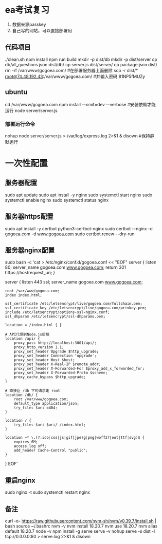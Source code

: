 # ea考试复习
1. 数据来源passkey
2. 自己写的网站，可以直接部署用

## 代码项目
./clean.sh
npm install
npm run build
mkdir -p dist/db
mkdir -p dist/server
cp db/all_questions.json dist/db/
cp server.js dist/server/
cp package.json dist/
rm -rf /var/www/gogoea.com/ #在部署服务器上面删除
scp -r dist/* root@74.48.192.43:/var/www/gogoea.com/ #并输入密码 81NP5fMUZy

## ubuntu 
cd /var/www/gogoea.com
npm install --omit=dev --verbose #安装依赖才能运行
node server/server.js
### 部署运行命令
nohup node server/server.js > /var/log/express.log 2>&1 &
disown #保持静默运行

# 一次性配置
## 服务器配置
sudo apt update
sudo apt install -y nginx
sudo systemctl start nginx
sudo systemctl enable nginx
sudo systemctl status nginx

## 服务器https配置
sudo apt install -y certbot python3-certbot-nginx
sudo certbot --nginx -d gogoea.com -d www.gogoea.com
sudo certbot renew --dry-run

## 服务器nginx配置
sudo bash -c 'cat > /etc/nginx/conf.d/gogoea.conf << "EOF"
server {
    listen 80;
    server_name gogoea.com www.gogoea.com;
    return 301 https://$host$request_uri;
}

server {
    listen 443 ssl;
    server_name gogoea.com www.gogoea.com;

    root /var/www/gogoea.com;
    index index.html;

    ssl_certificate /etc/letsencrypt/live/gogoea.com/fullchain.pem;
    ssl_certificate_key /etc/letsencrypt/live/gogoea.com/privkey.pem;
    include /etc/letsencrypt/options-ssl-nginx.conf;
    ssl_dhparam /etc/letsencrypt/ssl-dhparams.pem;

    location = /index.html { }

    # API代理到Node.js后端
    location /api/ {
        proxy_pass http://localhost:3001/api/;
        proxy_http_version 1.1;
        proxy_set_header Upgrade $http_upgrade;
        proxy_set_header Connection 'upgrade';
        proxy_set_header Host $host;
        proxy_set_header X-Real-IP $remote_addr;
        proxy_set_header X-Forwarded-For $proxy_add_x_forwarded_for;
        proxy_set_header X-Forwarded-Proto $scheme;
        proxy_cache_bypass $http_upgrade;
    }

    # 直接让 /db 下的请求走 root
    location /db/ {
        root /var/www/gogoea.com;
        default_type application/json;
        try_files $uri =404;
    }

    location / {
        try_files $uri $uri/ /index.html;
    }

    location ~* \.(?:ico|css|js|gif|jpe?g|png|woff2?|eot|ttf|svg)$ {
        expires 6M;
        access_log off;
        add_header Cache-Control "public";
    }
}
EOF'

## 重启nginx
sudo nginx -t
sudo systemctl restart nginx


## 备注
curl -o- https://raw.githubusercontent.com/nvm-sh/nvm/v0.39.7/install.sh | bash
source ~/.bashrc
nvm -v
nvm install 18.20.7
nvm use 18.20.7
nvm alias default 18.20.7
node -v
npm install -g serve
serve -v
nohup serve -s dist -l tcp://0.0.0.0:80 > serve.log 2>&1 &
disown